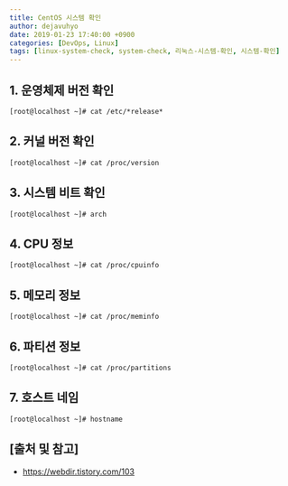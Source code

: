 ```yaml
---
title: CentOS 시스템 확인
author: dejavuhyo
date: 2019-01-23 17:40:00 +0900
categories: [DevOps, Linux]
tags: [linux-system-check, system-check, 리눅스-시스템-확인, 시스템-확인]
---
```


## 1. 운영체제 버전 확인

```shell
[root@localhost ~]# cat /etc/*release*
```

## 2. 커널 버전 확인

```shell
[root@localhost ~]# cat /proc/version
```

## 3. 시스템 비트 확인

```shell
[root@localhost ~]# arch
```

## 4. CPU 정보

```shell
[root@localhost ~]# cat /proc/cpuinfo
```

## 5. 메모리 정보

```shell
[root@localhost ~]# cat /proc/meminfo
```

## 6. 파티션 정보

```shell
[root@localhost ~]# cat /proc/partitions
```

## 7. 호스트 네임

```shell
[root@localhost ~]# hostname
```

## [출처 및 참고]
* <https://webdir.tistory.com/103>
